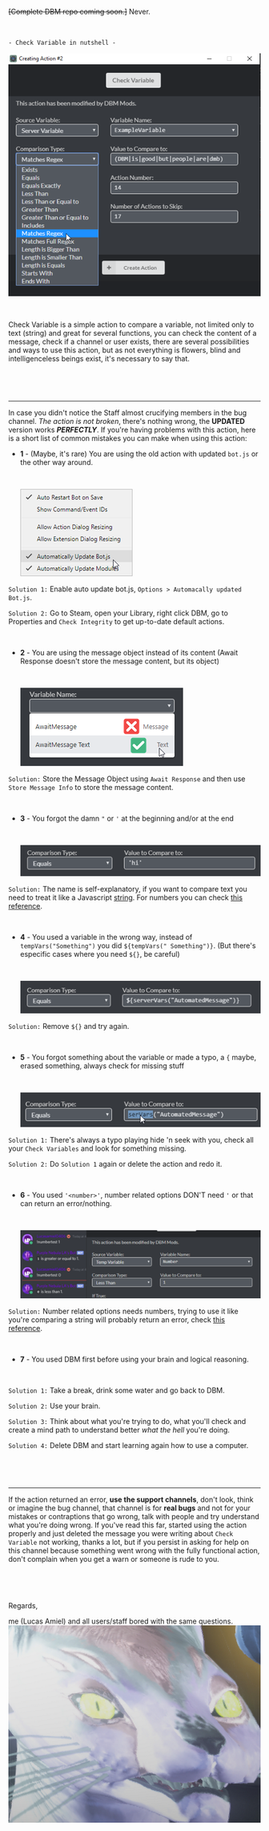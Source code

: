 ~~[Complete DBM repo coming soon.]~~ Never.
<p>&nbsp;</p>

```
- Check Variable in nutshell -
```
![Check Variable Action](https://raw.githubusercontent.com/Lucasamiel0406/DBM_check_variable/main/src/Screenshot_Lucasamiel0406_20201128-182814.png)
<p>&nbsp;</p>


Check Variable is a simple action to compare a variable, not limited only to text (string) and great for several functions, you can check the content of a message, check if a channel or user exists, there are several possibilities and ways to use this action, but as not everything is flowers, blind and intelligenceless beings exist, it's necessary to say that.
<p>&nbsp;</p>
<p>&nbsp;</p>

---------

In case you didn't notice the Staff almost crucifying members in the bug channel. *The action is not broken*, there's nothing wrong, the __UPDATED__ version works __*PERFECTLY*__.
If you're having problems with this action, here is a short list of common mistakes you can make when using this action:


* **1** - (Maybe, it's rare) You are using the old action with updated `bot.js` or the other way around. <p>&nbsp;</p>
![Enable auto update bot.js](https://raw.githubusercontent.com/Lucasamiel0406/DBM_check_variable/main/src/Screenshot_Lucasamiel0406_20201128-183843.png)

`Solution 1:` Enable auto update bot.js, `Options > Automacally updated Bot.js`.

`Solution 2:` Go to Steam, open your Library, right click DBM, go to Properties and `Check Integrity` to get up-to-date default actions.
<p>&nbsp;</p>

* **2** - You are using the message object instead of its content (Await Response doesn't store the message content, but its object) <p>&nbsp;</p>
![You need to store the message info after storing the variable in Await Response action](https://raw.githubusercontent.com/Lucasamiel0406/DBM_check_variable/main/src/Screenshot_Lucasamiel0406_20201128-184632.png)

`Solution:` Store the Message Object using `Await Response` and then use `Store Message Info` to store the message content.
<p>&nbsp;</p>

* **3** - You forgot the damn `"` or `'` at the beginning and/or at the end <p>&nbsp;</p>
![Everyone does that at least 10 times](https://raw.githubusercontent.com/Lucasamiel0406/DBM_check_variable/main/src/Screenshot_Lucasamiel0406_20201128-184215.png)

`Solution:` The name is self-explanatory, if you want to compare text you need to treat it like a Javascript [string](https://developer.mozilla.org/en-US/docs/Web/JavaScript/Reference/Global_Objects/String). For numbers you can check [this reference](https://developer.mozilla.org/en-US/docs/Web/JavaScript/Reference/Global_Objects/Number).
<p>&nbsp;</p>

* **4** - You used a variable in the wrong way, instead of `tempVars("Something")` you did `${tempVars(" Something")}`. (But there's especific cases where you need `${}`, be careful) <p>&nbsp;</p>
![Remove "${}" and try again](https://raw.githubusercontent.com/Lucasamiel0406/DBM_check_variable/main/src/Screenshot_Lucasamiel0406_20201128-184034.png)

`Solution:` Remove `${}` and try again.
<p>&nbsp;</p>

* **5** - You forgot something about the variable or made a typo, a `{` maybe, erased something, always check for missing stuff <p>&nbsp;</p>
![There's always a typo playing hide 'n seek with you](https://raw.githubusercontent.com/Lucasamiel0406/DBM_check_variable/main/src/Screenshot_Lucasamiel0406_20201128-184140.png)

`Solution 1:` There's always a typo playing hide 'n seek with you, check all your `Check Variables` and look for something missing.

`Solution 2:` Do `Solution 1` again or delete the action and redo it.
<p>&nbsp;</p>

* **6** - You used `'<number>'`, number related options DON'T need `'` or that can return an error/nothing. <p>&nbsp;</p>
![Just leave the number there.](https://raw.githubusercontent.com/Lucasamiel0406/DBM_check_variable/main/src/Screenshot_Lucasamiel0406_20201201-223524.png)

`Solution:` Number related options needs numbers, trying to use it like you're comparing a string will probably return an error, check [this reference](https://developer.mozilla.org/en-US/docs/Web/JavaScript/Reference/Global_Objects/Number).
<p>&nbsp;</p>

* **7** - You used DBM first before using your brain and logical reasoning. <p>&nbsp;</p>

`Solution 1:` Take a break, drink some water and go back to DBM.

`Solution 2:` Use your brain.

`Solution 3:` Think about what you're trying to do, what you'll check and create a mind path to understand better *what the hell* you're doing.

`Solution 4:` Delete DBM and start learning again how to use a computer.
<p>&nbsp;</p>
<p>&nbsp;</p>

---------

If the action returned an error, __use the support channels__, don't look, think or imagine the bug channel, that channel is for **real bugs** and not for your mistakes or contraptions that go wrong, talk with people and try understand what you're doing wrong.
If you've read this far, started using the action properly and just deleted the message you were writing about `Check Variable` not working, thanks a lot, but if you persist in asking for help on this channel because something went wrong with the fully functional action, don't complain when you get a warn or someone is rude to you.
<p>&nbsp;</p>
<p>&nbsp;</p>

Regards,

me (Lucas Amiel) and all users/staff bored with the same questions. ![:seiki:](https://raw.githubusercontent.com/Lucasamiel0406/DBM_check_variable/main/src/8k_Seiki_because_this_time_I_was_forced.jpeg)
